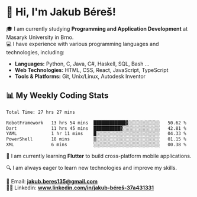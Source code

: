 # 👋 Hi, I'm Jakub Béreš!

🎓 I am currently studying **Programming and Application Development** at Masaryk University in Brno.  
💻 I have experience with various programming languages and technologies, including:  
   - **Languages:** Python, C, Java, C#, Haskell, SQL, Bash ...  
   - **Web Technologies:** HTML, CSS, React, JavaScript, TypeScript  
   - **Tools & Platforms:** Git, Unix/Linux, Autodesk Inventor

## 📊 My Weekly Coding Stats
<!--START_SECTION:waka-->

```txt
Total Time: 27 hrs 27 mins

RobotFramework   13 hrs 54 mins  ████████████▓░░░░░░░░░░░░   50.62 %
Dart             11 hrs 45 mins  ██████████▓░░░░░░░░░░░░░░   42.81 %
YAML             1 hr 11 mins    █░░░░░░░░░░░░░░░░░░░░░░░░   04.33 %
PowerShell       18 mins         ▒░░░░░░░░░░░░░░░░░░░░░░░░   01.15 %
XML              6 mins          ░░░░░░░░░░░░░░░░░░░░░░░░░   00.38 %
```

<!--END_SECTION:waka-->

🚀 I am currently learning **Flutter** to build cross-platform mobile applications.  

🔍 I am always eager to learn new technologies and improve my skills.  

📩 Email:        **jakub.beres135@gmail.com**  
🧑‍💻 Linkedin:     **www.linkedin.com/in/jakub-béreš-37a431331**


